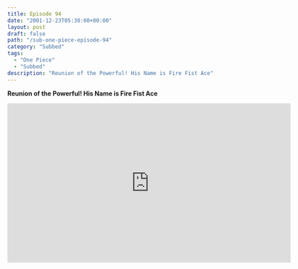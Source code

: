 ```yaml
---
title: Episode 94
date: "2001-12-23T05:30:00+00:00"
layout: post
draft: false
path: "/sub-one-piece-episode-94"
category: "Subbed"
tags:
  - "One Piece"
  - "Subbed"
description: "Reunion of the Powerful! His Name is Fire Fist Ace"
---
```


**Reunion of the Powerful! His Name is Fire Fist Ace**

<iframe width="640" height="360" src="https://www.rapidvideo.com/e/FX3CMP4R4S" frameborder="0" marginwidth=0 marginheight=0 scrolling=no allowfullscreen></iframe>


